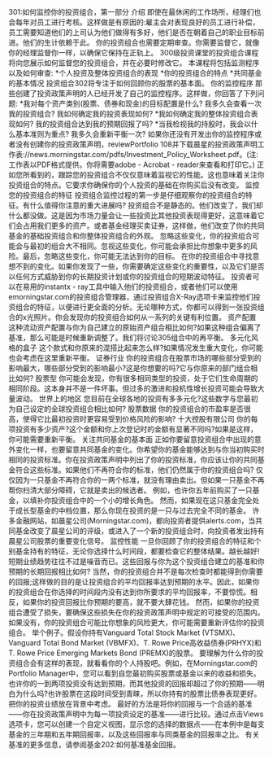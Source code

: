 301:如何监控你的投资组合，第一部分
介绍
即使在最休闲的工作场所，经理们也会每年对员工进行考核。这样做是有原因的:雇主会对表现良好的员工进行补偿，员工需要知道他们的上司认为他们做得有多好，他们是否在朝着自己的职业目标前进。他们的生计依赖于此。
你的投资组合也需要定期审查。你需要监督它，就像你的经理监督你一样，以确保它保持在正轨上。
300级投资课堂的投资组合课程将向您展示如何监督您的投资组合，并在必要时修改它。
本课程将包括监测程序以及如何审查:
*个人投资及整体投资组合的表现
*你的投资组合的特点
*共同基金的基本情况
投资组合302将专注于如何回顾你的股票的基本面。
你的监控程序
那些创建了投资政策声明的人已经开发了自己的监控程序。这样做，你回答了下列问题:
*我对每个资产类别(股票、债券和现金)的目标配置是什么?
我多久会查看一次我的投资组合?
我如何确定我的投资表现如何?
*我如何确定我的整体投资组合表现如何?
我的投资组合达到我的预期回报了吗?
*当我检视我的持股时，我会以什么基本准则为重点?
我多久会重新平衡一次?
如果你还没有开发出你的监控程序或者没有创建你的投资政策声明，reviewPortfolio 108并下载晨星的投资政策声明工作表://news.morningstar.com/pdfs/Investment_Policy_Worksheet.pdf。(注:工作表以PDF格式提供。你将需要adobe - Acrobat - reader来查看和打印它。)
正如您所看到的，跟踪您的投资组合不仅仅意味着监视它的性能。这也意味着关注你投资组合的特点。它要求你确保你的个人投资的基础在你购买后没有改变。
监控您的投资组合的特征
投资组合监控过程的第一步是仔细观察你的投资组合的特征。有什么值得你注意的重大进展吗?
投资组合不是静态的。他们改变了，我们却什么都没做。这是因为市场力量会让一些投资比其他投资表现得更好，这意味着它们会占用我们更多的资产。或者基金经理买卖证券，这样做，他们改变了你的共同基金的基础投资组合和你整体投资组合的外观。
忽略这些变化，你的投资组合可能会与最初的组合大不相同。忽视这些变化，你可能会承担比你想象中更多的风险。最后，忽略这些变化，你可能无法达到你的目标。
在你的投资组合中寻找意想不到的变化。如果你发现了一些，你需要确定这些变化的重要性，以及它们是否以任何方式威胁到你的长期投资计划或你的投资组合的短期波动特征。
投资者可以在易用的instantx - ray工具中输入他们的投资组合，或者他们可以使用emorningstar.com的投资组合管理器，通过投资组合X-Ray选项卡来监控他们投资组合的特征，以便进行更全面的分析。无论哪种方式，你都可以得到一张投资组合的x光照片。你会发现你的投资组合如何从一系列的关键有利位置。
资产配置
这种流动资产配置与你为自己建立的原始资产组合相比如何?如果这种组合偏离了基准，那么可能是时候重新调整了。我们将讨论305组合中的再平衡。
多元化风格的盒子
这个款式和你原来的混搭比起来怎么样?如果情况发生重大变化，你可能也会考虑在这里重新平衡。
证券行业
你的投资组合在股票市场的哪些部分受到的影响最大，哪些部分受到的影响最小?这是你想要的吗?它与你原来的部门组合相比如何?
股票型
你可能会发现，你有很多相同类型的投资，处于它们生命周期的相同阶段。这本身并不是一件坏事。但过多的激进和投机性增长投资可能会导致大量波动。
世界上的地区
您目前在全球各地的投资有多多元化?这些数字与您最初为自己设定的全球投资组合相比如何?
股票数据
你的投资组合的市盈率是否很高，使得它比最初投资时更容易受到价格风险的影响?
十大控股有限公司
你的每项投资有多少资产?这个金额和你上次登记时的金额有显著不同吗?如果是这样，你可能需要重新平衡。
关注共同基金的基本面
正如你要留意投资组合中出现的意外变化一样，也要留意共同基金的变化。你希望你的基金能够达到与你当初购买时相同的投资标准。你在投资政策声明中列出了你的投资标准，你应该让你的共同基金符合这些标准。如果他们不再符合你的标准，他们仍然属于你的投资组合吗?
仅仅因为一只基金不再符合你的一两个标准，就没有理由卖出。但如果一只基金不再帮你扫清大部分障碍，它就是卖出的候选者。
例如，也许你五年前购买了一只基金，以填补你投资组合中的一个小的增长角色。
然而，如果现在这只基金完全处于成长型基金的中档位置，那么你现在投资的是一只与过去完全不同的基金。
许多金融网站，如晨星公司(Morningstar.com)，都向投资者提供alerts.com，当共同基金改变了晨星公司的评级，或进入了一个新的投资组合时，向投资者发出持有晨星公司股票的重要变化信号。
监控性能
一旦你回顾了你的投资组合的特征和个别基金持有的特征，无论你选择什么时间段，都要检查它的整体结果。越长越好!短期业绩趋势往往不过是噪音而已。这些回报与你为这个投资组合建立的基准和你预期的长期回报相比如何?
当然，你的投资组合并不是每次检查时都能得到你需要的回报;这样做的目的是让投资组合的平均回报率达到预期的水平。因此，如果你的投资组合在你选择的时间段内没有达到你所要求的平均回报率，不要惊慌。相反，如果你的投资回报比你预期的要高，就不要大肆花钱。
然而，如果你的投资组合遭受了损失，要确保这些损失在你的投资政策声明中规定的可接受的范围内。如果没有，你的投资组合可能比你想象的风险更大，你可能需要重新评估你的投资组合。
举个例子。假设你持有Vanguard Total Stock Market (VTSMX)、Vanguard Total Bond Market (VBMFX)、T. Rowe Price高收益债券(PRHYX)和T. Rowe Price Emerging Markets Bond (PREMX)的股票。
要理解为什么你的投资组合会有这样的表现，就看看你的个人持股吧。例如，在Morningstar.com的Portfolio Manager中，您可以看到自您最初购买股票或基金以来的收益和损失。
也许你的一到两项投资没有达到预期，而其他投资的回报却超过了你的预期——明白为什么吗?也许股票在这段时间受到青睐，所以你持有的股票比债券表现更好。把你的投资业绩放在背景中考虑。
最好的方法是将你的回报与一个合适的基准——你在投资政策声明中为每一项投资设定的基准——进行比较。通过点击Views选项卡，您可以创建一个自定义视图，显示您的选择的数据点——在本例中是每支基金的三年期和五年期回报率，以及这些回报率与同类基金的回报率之比。
有关基准的更多信息，请参阅基金202:如何基准基金回报。
